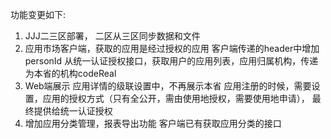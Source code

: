 功能变更如下:

1. JJJ二三区部署， 二区从三区同步数据和文件
2. 应用市场客户端，获取的应用是经过授权的应用
     	客户端传递的header中增加personId
	从统一认证授权接口，获取用户的应用列表，应用归属机构，传递为本省的机构codeReal
3. Web端展示
	应用详情的级联设置中，不再展示本省
	应用注册的时候，需要设置，应用的授权方式（只有全公开，需由使用地授权，需要使用地申请）， 最终提供给统一认证授权
4. 增加应用分类管理，报表导出功能
	客户端已有获取应用分类的接口
